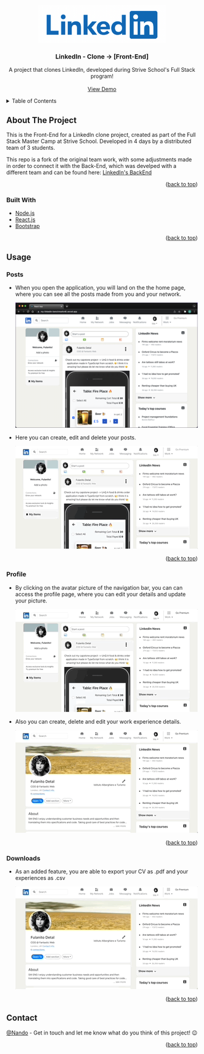 <div id="top"></div>

<!-- PROJECT LOGO -->
<br />
<div align="center">
  <a href="https://github.com/Nando-C/Buildweek2">
    <img src="linkedin/public/linkedIn-logo.png" alt="Logo" height="100">
  </a>

<h3 align="center">LinkedIn - Clone  -> [Front-End]</h3>

  <p align="center">
    A project that clones LinkedIn, developed during Strive School's Full Stack program!
    <br />
    <br />
    <a href="https://my-linkedin-benchmarkm6.vercel.app/">View Demo</a>
    <!-- ·
    <a href="https://github.com/Nando-C/Buildweek2/issues">Report Bug</a> -->
  </p>
</div>

<!-- TABLE OF CONTENTS -->
<details>
  <summary>Table of Contents</summary>
  <ol>
    <li>
      <a href="#about-the-project">About The Project</a>
      <ul>
        <li><a href="#built-with">Built With</a></li>
      </ul>
    </li>
    <li><a href="#usage">Usage</a>
     <ul>
        <li><a href="#posts">Posts</a></li>
        <li><a href="#profile">Profile</a></li>
        <li><a href="#downloads">Downloads</a></li>
      </ul>
    </li>
    <li><a href="#contact">Contact</a></li>
  </ol>
</details>

<!-- ABOUT THE PROJECT -->

## About The Project

<!-- [![Product Name Screen Shot][product-screenshot]](https://example.com) -->

This is the Front-End for a LinkedIn clone project, created as part of the Full Stack Master Camp at Strive School.
Developed in 4 days by a distributed team of 3 students.

This repo is a fork of the original team work, with some adjustments made in order to connect it with the Back-End, which was develped with a different team and can be found here: [LinkedIn's BackEnd](https://github.com/Nando-C/BuildWeek3)

<p align="right">(<a href="#top">back to top</a>)</p>

### Built With

- [Node.js](https://nodejs.org/)
- [React.js](https://reactjs.org/)
- [Bootstrap](https://getbootstrap.com)

<p align="right">(<a href="#top">back to top</a>)</p>

<!-- USAGE EXAMPLES -->

## Usage

### Posts

- When you open the application, you will land on the the home page, where you can see all the posts made from you and your network.

    <img src="linkedin/public/linkedIn-home.png" alt="home">

- Here you can create, edit and delete your posts.

    <img src="linkedin/public/posts.gif" alt="home">

<p align="right">(<a href="#top">back to top</a>)</p>

### Profile

- By clicking on the avatar picture of the navigation bar, you can can access the profile page, where you can edit your details and update your picture.

    <img src="linkedin/public/profile-details.gif" alt="home">

- Also you can create, delete and edit your work experience details.

    <img src="linkedin/public/profile-experience.gif" alt="home">

<p align="right">(<a href="#top">back to top</a>)</p>

### Downloads

- As an added feature, you are able to export your CV as .pdf and your experiences as .csv

    <img src="linkedin/public/profile-downloads.gif" alt="home">

<p align="right">(<a href="#top">back to top</a>)</p>

<!-- CONTACT -->

## Contact

[@Nando](https://hernando-crespo.vercel.app/) - Get in touch and let me know what do you think of this project! 😉

<p align="right">(<a href="#top">back to top</a>)</p>
